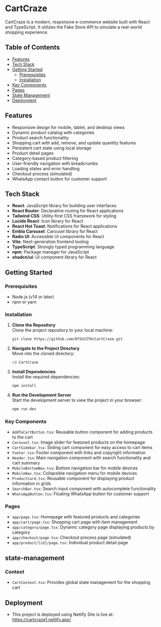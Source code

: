 # CartCraze

CartCraze is a modern, responsive e-commerce website built with React and TypeScript. It utilizes the Fake Store API to simulate a real-world shopping experience.

## Table of Contents

- [Features](#features)
- [Tech Stack](#tech-stack)
- [Getting Started](#getting-started)
  - [Prerequisites](#prerequisites)
  - [Installation](#installation)
- [Key Components](#key-components)
- [Pages](#Pages)
- [State Management](#state-management)
- [Deployment](#deployment)

## Features

- Responsive design for mobile, tablet, and desktop views
- Dynamic product catalog with categories
- Product search functionality
- Shopping cart with add, remove, and update quantity features
- Persistent cart state using local storage
- Product detail pages
- Category-based product filtering
- User-friendly navigation with breadcrumbs
- Loading states and error handling
- Checkout process (simulated)
- WhatsApp contact button for customer support

## Tech Stack

- **React**: JavaScript library for building user interfaces
- **React Router**: Declarative routing for React applications
- **Tailwind CSS**: Utility-first CSS framework for styling
- **Lucide React**: Icon library for React
- **React Hot Toast**: Notifications for React applications
- **Embla Carousel**: Carousel library for React
- **Radix UI**: Accessible UI components for React
- **Vite**: Next-generation frontend tooling
- **TypeScript**: Strongly typed programming language
- **npm**: Package manager for JavaScript
- **shadcn/ui**: UI component library for React

## Getting Started

### Prerequisites

- Node.js (v14 or later)
- npm or yarn

### Installation

1. **Clone the Repository**  
   Clone the project repository to your local machine:

   ```bash
   git clone https://github.com/07SUJITH/CartCraze.git
   ```

2. **Navigate to the Project Directory**  
   Move into the cloned directory:

   ```bash
   cd CartCraze
   ```

3. **Install Dependencies**  
   Install the required dependencies:

   ```bash
   npm install
   ```

4. **Run the Development Server**  
   Start the development server to view the project in your browser:

   ```bash
   npm run dev
   ```

### Key Components

- `AddToCartButton.tsx`: Reusable button component for adding products to the cart
- `Carousel.tsx`: Image slider for featured products on the homepage
- `CartSidebar.tsx`: Sliding cart component for easy access to cart items
- `Footer.tsx`: Footer component with links and copyright information
- `Header.tsx`: Main navigation component with search functionality and cart summary
- `MobileBottomNav.tsx`: Bottom navigation bar for mobile devices
- `MobileNav.tsx`: Collapsible navigation menu for mobile devices
- `ProductCard.tsx`: Reusable component for displaying product information in grids
- `SearchBar.tsx`: Search input component with autocomplete functionality
- `WhatsAppButton.tsx`: Floating WhatsApp button for customer support

### Pages

- `app/page.tsx`: Homepage with featured products and categories
- `app/cart/page.tsx`: Shopping cart page with item management
- `app/category/page.tsx`: Dynamic category page displaying products by category
- `app/checkout/page.tsx`: Checkout process page (simulated)
- `app/product/[id]/page.tsx`: Individual product detail page

## state-management

### Context

- `CartContext.tsx`: Provides global state management for the shopping cart

## Deployment

- This project is deployed using Netlify
  Site is live at: https://cartcraze1.netlify.app/
